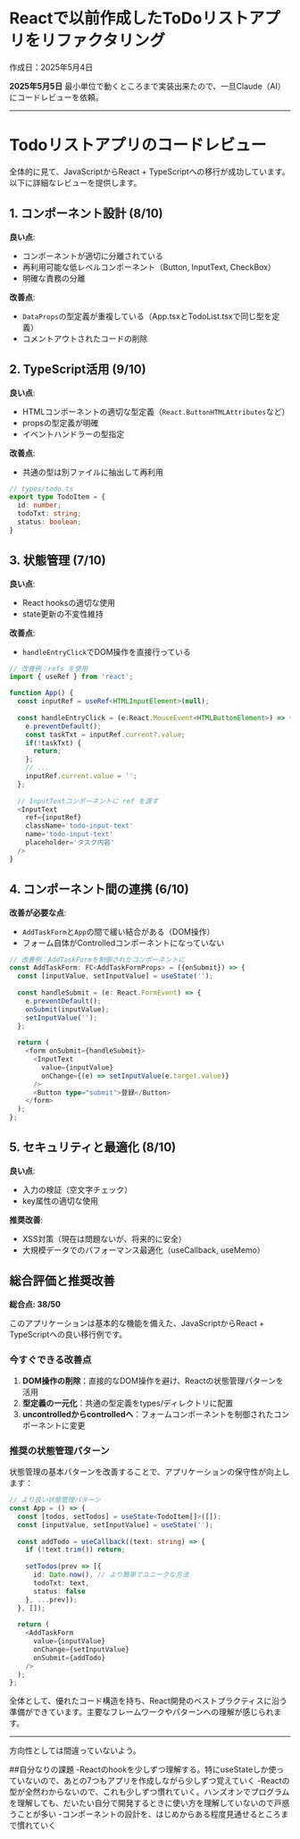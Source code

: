 # Reactで以前作成したToDoリストアプリをリファクタリング

作成日：2025年5月4日

**2025年5月5日**
最小単位で動くところまで実装出来たので、一旦Claude（AI）にコードレビューを依頼。

---

# Todoリストアプリのコードレビュー

全体的に見て、JavaScriptからReact + TypeScriptへの移行が成功しています。以下に詳細なレビューを提供します。

## 1. コンポーネント設計 (8/10)

**良い点**:
- コンポーネントが適切に分離されている
- 再利用可能な低レベルコンポーネント（Button, InputText, CheckBox）
- 明確な責務の分離

**改善点**:
- `DataProps`の型定義が重複している（App.tsxとTodoList.tsxで同じ型を定義）
- コメントアウトされたコードの削除

## 2. TypeScript活用 (9/10)

**良い点**:
- HTMLコンポーネントの適切な型定義（`React.ButtonHTMLAttributes`など）
- propsの型定義が明確
- イベントハンドラーの型指定

**改善点**:
- 共通の型は別ファイルに抽出して再利用

```typescript
// types/todo.ts
export type TodoItem = {
  id: number;
  todoTxt: string;
  status: boolean;
}
```

## 3. 状態管理 (7/10)

**良い点**:
- React hooksの適切な使用
- state更新の不変性維持

**改善点**:
- `handleEntryClick`でDOM操作を直接行っている

```typescript
// 改善例：refs を使用
import { useRef } from 'react';

function App() {
  const inputRef = useRef<HTMLInputElement>(null);
  
  const handleEntryClick = (e:React.MouseEvent<HTMLButtonElement>) => {
    e.preventDefault();
    const taskTxt = inputRef.current?.value;
    if(!taskTxt) {
      return;
    };
    // ...
    inputRef.current.value = '';
  };
  
  // InputTextコンポーネントに ref を渡す
  <InputText
    ref={inputRef}
    className='todo-input-text'
    name='todo-input-text'
    placeholder='タスク内容'
  />
}
```

## 4. コンポーネント間の連携 (6/10)

**改善が必要な点**:
- `AddTaskForm`と`App`の間で緩い結合がある（DOM操作）
- フォーム自体がControlledコンポーネントになっていない

```typescript
// 改善例：AddTaskFormを制御されたコンポーネントに
const AddTaskForm: FC<AddTaskFormProps> = ({onSubmit}) => {
  const [inputValue, setInputValue] = useState('');
  
  const handleSubmit = (e: React.FormEvent) => {
    e.preventDefault();
    onSubmit(inputValue);
    setInputValue('');
  };
  
  return (
    <form onSubmit={handleSubmit}>
      <InputText
        value={inputValue}
        onChange={(e) => setInputValue(e.target.value)}
      />
      <Button type="submit">登録</Button>
    </form>
  );
};
```

## 5. セキュリティと最適化 (8/10)

**良い点**:
- 入力の検証（空文字チェック）
- key属性の適切な使用

**推奨改善**:
- XSS対策（現在は問題ないが、将来的に安全）
- 大規模データでのパフォーマンス最適化（useCallback, useMemo）

## 総合評価と推奨改善

**総合点: 38/50**

このアプリケーションは基本的な機能を備えた、JavaScriptからReact + TypeScriptへの良い移行例です。

### 今すぐできる改善点

1. **DOM操作の削除**：直接的なDOM操作を避け、Reactの状態管理パターンを活用
2. **型定義の一元化**：共通の型定義をtypes/ディレクトリに配置
3. **uncontrolledからcontrolledへ**：フォームコンポーネントを制御されたコンポーネントに変更

### 推奨の状態管理パターン

状態管理の基本パターンを改善することで、アプリケーションの保守性が向上します：

```typescript
// より良い状態管理パターン
const App = () => {
  const [todos, setTodos] = useState<TodoItem[]>([]);
  const [inputValue, setInputValue] = useState('');
  
  const addTodo = useCallback((text: string) => {
    if (!text.trim()) return;
    
    setTodos(prev => [{
      id: Date.now(), // より簡単でユニークな方法
      todoTxt: text,
      status: false
    }, ...prev]);
  }, []);
  
  return (
    <AddTaskForm 
      value={inputValue}
      onChange={setInputValue}
      onSubmit={addTodo}
    />
  );
};
```

全体として、優れたコード構造を持ち、React開発のベストプラクティスに沿う準備ができています。主要なフレームワークやパターンへの理解が感じられます。

---

方向性としては間違っていないよう。

##自分なりの課題
-Reactのhookを少しずつ理解する。特にuseStateしか使っていないので、あとの7つもアプリを作成しながら少しずつ覚えていく
-Reactの型が全然わからないので、これも少しずつ慣れていく。ハンズオンでプログラムを理解しても、だいたい自分で開発するときに使い方を理解していないので戸惑うことが多い
-コンポーネントの設計を、はじめからある程度見通せるところまで慣れていく